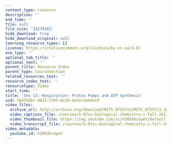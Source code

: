 ```yaml
---
content_type: resource
description: ''
end_time: ''
file: null
file_size: '33279183'
hide_download: true
hide_download_original: null
learning_resource_types: []
license: https://creativecommons.org/licenses/by-nc-sa/4.0/
ocw_type: ''
optional_tab_title: ''
optional_text: ''
parent_title: Resource Index
parent_type: CourseSection
related_resources_text: ''
resource_index_text: ''
resourcetype: Video
start_time: ''
title: 'Ses 13: Respiration: Proton Pumps and ATP Synthesis'
uid: 56476d6c-d821-7245-8c26-de41cda0dec9
video_files:
  archive_url: http://archive.org/download/MIT5.07SCF13/MIT5_07SCF13_JE-Ses13_300k.mp4
  video_captions_file: /courses/5-07sc-biological-chemistry-i-fall-2013/dfa272f2d1295573a0f3ad687d755796_h20EdXcopeY.vtt
  video_thumbnail_file: https://img.youtube.com/vi/h20EdXcopeY/default.jpg
  video_transcript_file: /courses/5-07sc-biological-chemistry-i-fall-2013/89aba38380014f71769e0df4a3e1bdf4_h20EdXcopeY.pdf
video_metadata:
  youtube_id: h20EdXcopeY
---
```

